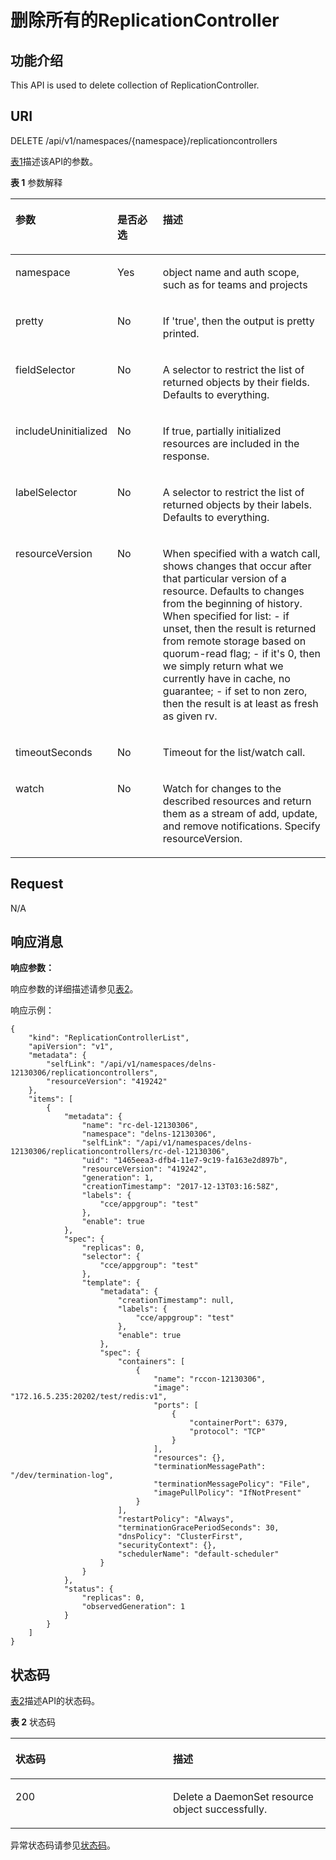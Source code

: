 # 删除所有的ReplicationController<a name="cce_02_0115"></a>

## 功能介绍<a name="section8059889"></a>

This API is used to delete collection of ReplicationController.

## URI<a name="section5430140"></a>

DELETE /api/v1/namespaces/\{namespace\}/replicationcontrollers

[表1](#d0e16442)描述该API的参数。

**表 1**  参数解释

<a name="d0e16442"></a>
<table><thead align="left"><tr id="row53393491"><th class="cellrowborder" valign="top" width="22.45%" id="mcps1.2.4.1.1"><p id="p29905529"><a name="p29905529"></a><a name="p29905529"></a>参数</p>
</th>
<th class="cellrowborder" valign="top" width="16.33%" id="mcps1.2.4.1.2"><p id="p6428791"><a name="p6428791"></a><a name="p6428791"></a>是否必选</p>
</th>
<th class="cellrowborder" valign="top" width="61.22%" id="mcps1.2.4.1.3"><p id="p50970102"><a name="p50970102"></a><a name="p50970102"></a>描述</p>
</th>
</tr>
</thead>
<tbody><tr id="row34937630"><td class="cellrowborder" valign="top" width="22.45%" headers="mcps1.2.4.1.1 "><p id="p11375766"><a name="p11375766"></a><a name="p11375766"></a>namespace</p>
</td>
<td class="cellrowborder" valign="top" width="16.33%" headers="mcps1.2.4.1.2 "><p id="p49021830"><a name="p49021830"></a><a name="p49021830"></a>Yes</p>
</td>
<td class="cellrowborder" valign="top" width="61.22%" headers="mcps1.2.4.1.3 "><p id="p11345303"><a name="p11345303"></a><a name="p11345303"></a>object name and auth scope, such as for teams and projects</p>
</td>
</tr>
<tr id="row34998867"><td class="cellrowborder" valign="top" width="22.45%" headers="mcps1.2.4.1.1 "><p id="p16335992"><a name="p16335992"></a><a name="p16335992"></a>pretty</p>
</td>
<td class="cellrowborder" valign="top" width="16.33%" headers="mcps1.2.4.1.2 "><p id="p48146961"><a name="p48146961"></a><a name="p48146961"></a>No</p>
</td>
<td class="cellrowborder" valign="top" width="61.22%" headers="mcps1.2.4.1.3 "><p id="p7589767"><a name="p7589767"></a><a name="p7589767"></a>If 'true', then the output is pretty printed.</p>
</td>
</tr>
<tr id="row1199040"><td class="cellrowborder" valign="top" width="22.45%" headers="mcps1.2.4.1.1 "><p id="p30013387"><a name="p30013387"></a><a name="p30013387"></a>fieldSelector</p>
</td>
<td class="cellrowborder" valign="top" width="16.33%" headers="mcps1.2.4.1.2 "><p id="p15165287"><a name="p15165287"></a><a name="p15165287"></a>No</p>
</td>
<td class="cellrowborder" valign="top" width="61.22%" headers="mcps1.2.4.1.3 "><p id="p20428731"><a name="p20428731"></a><a name="p20428731"></a>A selector to restrict the list of returned objects by their fields. Defaults to everything.</p>
</td>
</tr>
<tr id="row49640858"><td class="cellrowborder" valign="top" width="22.45%" headers="mcps1.2.4.1.1 "><p id="p61486582"><a name="p61486582"></a><a name="p61486582"></a>includeUninitialized</p>
</td>
<td class="cellrowborder" valign="top" width="16.33%" headers="mcps1.2.4.1.2 "><p id="p14357279"><a name="p14357279"></a><a name="p14357279"></a>No</p>
</td>
<td class="cellrowborder" valign="top" width="61.22%" headers="mcps1.2.4.1.3 "><p id="p22088956"><a name="p22088956"></a><a name="p22088956"></a>If true, partially initialized resources are included in the response.</p>
</td>
</tr>
<tr id="row64582882"><td class="cellrowborder" valign="top" width="22.45%" headers="mcps1.2.4.1.1 "><p id="p63830953"><a name="p63830953"></a><a name="p63830953"></a>labelSelector</p>
</td>
<td class="cellrowborder" valign="top" width="16.33%" headers="mcps1.2.4.1.2 "><p id="p2924696"><a name="p2924696"></a><a name="p2924696"></a>No</p>
</td>
<td class="cellrowborder" valign="top" width="61.22%" headers="mcps1.2.4.1.3 "><p id="p35573848"><a name="p35573848"></a><a name="p35573848"></a>A selector to restrict the list of returned objects by their labels. Defaults to everything.</p>
</td>
</tr>
<tr id="row51729182"><td class="cellrowborder" valign="top" width="22.45%" headers="mcps1.2.4.1.1 "><p id="p29314202"><a name="p29314202"></a><a name="p29314202"></a>resourceVersion</p>
</td>
<td class="cellrowborder" valign="top" width="16.33%" headers="mcps1.2.4.1.2 "><p id="p25640122"><a name="p25640122"></a><a name="p25640122"></a>No</p>
</td>
<td class="cellrowborder" valign="top" width="61.22%" headers="mcps1.2.4.1.3 "><p id="p63583974"><a name="p63583974"></a><a name="p63583974"></a>When specified with a watch call, shows changes that occur after that particular version of a resource. Defaults to changes from the beginning of history. When specified for list: - if unset, then the result is returned from remote storage based on quorum-read flag; - if it's 0, then we simply return what we currently have in cache, no guarantee; - if set to non zero, then the result is at least as fresh as given rv.</p>
</td>
</tr>
<tr id="row35384861"><td class="cellrowborder" valign="top" width="22.45%" headers="mcps1.2.4.1.1 "><p id="p47601479"><a name="p47601479"></a><a name="p47601479"></a>timeoutSeconds</p>
</td>
<td class="cellrowborder" valign="top" width="16.33%" headers="mcps1.2.4.1.2 "><p id="p30514610"><a name="p30514610"></a><a name="p30514610"></a>No</p>
</td>
<td class="cellrowborder" valign="top" width="61.22%" headers="mcps1.2.4.1.3 "><p id="p55764358"><a name="p55764358"></a><a name="p55764358"></a>Timeout for the list/watch call.</p>
</td>
</tr>
<tr id="row32117174"><td class="cellrowborder" valign="top" width="22.45%" headers="mcps1.2.4.1.1 "><p id="p51354297"><a name="p51354297"></a><a name="p51354297"></a>watch</p>
</td>
<td class="cellrowborder" valign="top" width="16.33%" headers="mcps1.2.4.1.2 "><p id="p66057401"><a name="p66057401"></a><a name="p66057401"></a>No</p>
</td>
<td class="cellrowborder" valign="top" width="61.22%" headers="mcps1.2.4.1.3 "><p id="p49049245"><a name="p49049245"></a><a name="p49049245"></a>Watch for changes to the described resources and return them as a stream of add, update, and remove notifications. Specify resourceVersion.</p>
</td>
</tr>
</tbody>
</table>

## Request<a name="section48871261"></a>

N/A

## 响应消息<a name="section37188165"></a>

**响应参数：**

响应参数的详细描述请参见[表2](公共响应参数.md#zh-cn_topic_0079614930_table5881294)。

响应示例：

```
{
    "kind": "ReplicationControllerList",
    "apiVersion": "v1",
    "metadata": {
        "selfLink": "/api/v1/namespaces/delns-12130306/replicationcontrollers",
        "resourceVersion": "419242"
    },
    "items": [
        {
            "metadata": {
                "name": "rc-del-12130306",
                "namespace": "delns-12130306",
                "selfLink": "/api/v1/namespaces/delns-12130306/replicationcontrollers/rc-del-12130306",
                "uid": "1465eea3-dfb4-11e7-9c19-fa163e2d897b",
                "resourceVersion": "419242",
                "generation": 1,
                "creationTimestamp": "2017-12-13T03:16:58Z",
                "labels": {
                    "cce/appgroup": "test"
                },
                "enable": true
            },
            "spec": {
                "replicas": 0,
                "selector": {
                    "cce/appgroup": "test"
                },
                "template": {
                    "metadata": {
                        "creationTimestamp": null,
                        "labels": {
                            "cce/appgroup": "test"
                        },
                        "enable": true
                    },
                    "spec": {
                        "containers": [
                            {
                                "name": "rccon-12130306",
                                "image": "172.16.5.235:20202/test/redis:v1",
                                "ports": [
                                    {
                                        "containerPort": 6379,
                                        "protocol": "TCP"
                                    }
                                ],
                                "resources": {},
                                "terminationMessagePath": "/dev/termination-log",
                                "terminationMessagePolicy": "File",
                                "imagePullPolicy": "IfNotPresent"
                            }
                        ],
                        "restartPolicy": "Always",
                        "terminationGracePeriodSeconds": 30,
                        "dnsPolicy": "ClusterFirst",
                        "securityContext": {},
                        "schedulerName": "default-scheduler"
                    }
                }
            },
            "status": {
                "replicas": 0,
                "observedGeneration": 1
            }
        }
    ]
}
```

## 状态码<a name="section66258029"></a>

[表2](#d0e16569)描述API的状态码。

**表 2**  状态码

<a name="d0e16569"></a>
<table><thead align="left"><tr id="row16396929"><th class="cellrowborder" valign="top" width="50%" id="mcps1.2.3.1.1"><p id="p53082843"><a name="p53082843"></a><a name="p53082843"></a>状态码</p>
</th>
<th class="cellrowborder" valign="top" width="50%" id="mcps1.2.3.1.2"><p id="p4743009"><a name="p4743009"></a><a name="p4743009"></a>描述</p>
</th>
</tr>
</thead>
<tbody><tr id="row48639485"><td class="cellrowborder" valign="top" width="50%" headers="mcps1.2.3.1.1 "><p id="p47484180"><a name="p47484180"></a><a name="p47484180"></a>200</p>
</td>
<td class="cellrowborder" valign="top" width="50%" headers="mcps1.2.3.1.2 "><p id="p21013392"><a name="p21013392"></a><a name="p21013392"></a>Delete a DaemonSet resource object successfully.</p>
</td>
</tr>
</tbody>
</table>

异常状态码请参见[状态码](状态码.md)。

